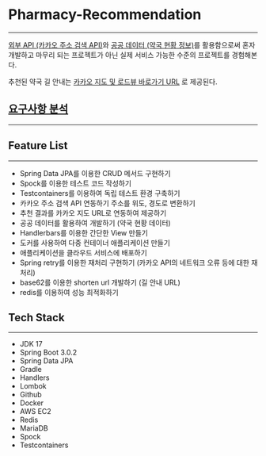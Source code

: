 # Pharmacy-Recommendation

---

[외부 API (카카오 주소 검색 API)](https://developers.kakao.com/docs/latest/ko/local/dev-guide)와 [공공 데이터 (약국 현황 정보)](https://www.data.go.kr/data/15065023/fileData.do)를 활용함으로써 혼자 개발하고 마무리 되는 프로젝트가 아닌 실제 서비스 가능한 수준의 프로젝트를 경험해본다.

추천된 약국 길 안내는 [카카오 지도 및 로드뷰 바로가기 URL](https://apis.map.kakao.com/web/guide/#routeurl) 로 제공된다.

## [요구사항 분석](/document/requirement.md)

---

## Feature List

---

- Spring Data JPA를 이용한 CRUD 메서드 구현하기
- Spock를 이용한 테스트 코드 작성하기
- Testcontainers를 이용하여 독립 테스트 환경 구축하기
- 카카오 주소 검색 API 연동하기 주소를 위도, 경도로 변환하기
- 추천 결과를 카카오 지도 URL로 연동하여 제공하기
- 공공 데이터를 활용하여 개발하기 (약국 현황 데이터)
- Handlerbars를 이용한 간단한 View 만들기
- 도커를 사용하여 다중 컨테이너 애플리케이션 만들기
- 애플리케이션을 클라우드 서비스에 배포하기
- Spring retry를 이용한 재처리 구현하기 (카카오 API의 네트워크 오류 등에 대한 재처리)
- base62를 이용한 shorten url 개발하기 (길 안내 URL)
- redis를 이용하여 성능 최적화하기

## Tech Stack

---

- JDK 17
- Spring Boot 3.0.2
- Spring Data JPA
- Gradle
- Handlers
- Lombok
- Github
- Docker
- AWS EC2
- Redis
- MariaDB
- Spock
- Testcontainers


